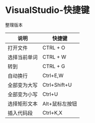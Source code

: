 # VisualStudio-快捷键

整理版本

| 说明 | 快捷键 |
| --- | --- |
| 打开文件 | CTRL + O |
| 选择当前单词 | CTRL + W |
| 转到 | CTRL + G |
| 自动换行 | Ctrl+E,W |
| 全部变为大写 | Ctrl+Shift+U |
| 全部变为小写 | Ctrl+U |
| 选择矩形文本 | Alt+鼠标左按钮 |
| 插入代码段 | Ctrl+K,X |
